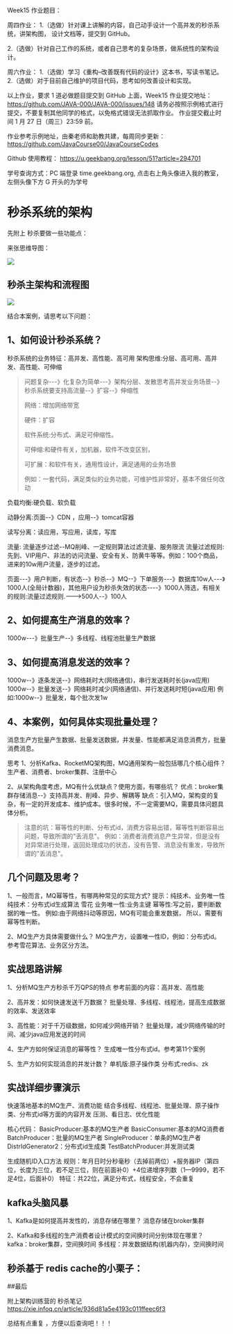 Week15 作业题目：

周四作业：
1.（选做）针对课上讲解的内容，自己动手设计一个高并发的秒杀系统，讲架构图， 设计文档等，提交到 GitHub。

2.（选做）针对自己工作的系统，或者自己思考的复杂场景，做系统性的架构设计。

周六作业：
1.（选做）学习《重构–改善既有代码的设计》这本书，写读书笔记。
2.（选做）对于目前自己维护的项目代码，思考如何改善设计和实现。

以上作业，要求 1 道必做题目提交到 GitHub 上面，Week15 作业提交地址：
https://github.com/JAVA-000/JAVA-000/issues/148
请务必按照示例格式进行提交，不要复制其他同学的格式，以免格式错误无法抓取作业。
作业提交截止时间 1 月 27 日（周三）23:59 前。

作业参考示例地址，由秦老师和助教共建，每周同步更新： https://github.com/JavaCourse00/JavaCourseCodes

Github 使用教程： https://u.geekbang.org/lesson/51?article=294701

学号查询方式：PC 端登录 time.geekbang.org, 点击右上角头像进入我的教室，左侧头像下方 G 开头的为学号





# 秒杀系统的架构

先附上 秒杀要做一些功能点：

来张思维导图：

![](./秒杀知识图谱.png)

##  秒杀主架构和流程图

![](./秒杀主架构和流程图.png)



结合本案例，请思考以下问题：

## 1、如何设计秒杀系统？
秒杀系统的业务特征：高并发、高性能、高可用
       架构思维:分层、高可用、高并发、高性能、可伸缩

> 问题复杂---》化复杂为简单---》架构分层、发散思考高并发业务场景--》秒杀系统要支持高流量--》扩容--》伸缩性
>
> 网络：增加网络带宽
>
> 硬件：扩容
>
> 软件系统:分布式、满足可伸缩性。
>
> 可伸缩:和硬件有关，加机器，软件不改变区别，
>
> 可扩展：和软件有关，通用性设计，满足通用的业务场景 
>
> 例如：一套代码，满足类似的业务功能，可维护性非常好，基本不做任何改动

负载均衡:硬负载、软负载

动静分离:页面--》CDN ，应用--》tomcat容器

读写分离：读应用，写应用，读库，写库

流量: 流量逐步过滤--MQ削峰、一定规则算法过滤流量、服务限流
       流量过滤规则:先到、VIP用户、非法的访问流量、安全有关、防黄牛等等。例如：100个商品，进来的10w用户流量，逐步的过滤。

 页面---》用户判断，有状态--》秒杀--》MQ--》下单服务---》数据库10w人---》1000人(全局计数器)，其他用户设为秒杀失效的状态----》1000人筛选，有相关的规则:流量过滤规则.--->500人--》100人

## 2、如何提高生产消息的效率？
1000w---》批量生产--》多线程、线程池批量生产数据

## 3、如何提高消息发送的效率？
1000w--》逐条发送--》网络耗时大(网络通信)，串行发送耗时长(java应用)
       1000w--》批量发送--》网络耗时减少(网络通信)、并行发送耗时短(java应用)
例如:1000w--》批量发，每个批次发1w

## 4、本案例，如何具体实现批量处理？
消息生产方批量产生数据、批量发送数据，并发量、性能都满足消息消费方，批量消费消息。

思考
       1、分析Kafka、RocketMQ架构图，MQ通用架构一般包括哪几个核心组件？
       生产者、消费者、broker集群、注册中心

2、从架构角度考虑，MQ有什么优缺点？使用方面，有哪些坑？
		优点：broker集群存储消息--》支持高并发、削峰、异步、解耦等
		缺点：引入MQ，架构变的复杂，有一定的开发成本、维护成本。很多时候，不一定需要MQ，需要具体问题具体分析。

> 注意的坑：幂等性的判断、分布式id，消费方容易出错，幂等性判断容易出问题，导致所谓的"丢消息"。
> 例如：消费者消费消息产生异常，但是没有对异常进行处理，返回处理成功的状态，没有告警、消息没有重发，导致所谓的"丢消息"。




## 几个问题及思考？
1、一般而言，MQ幂等性，有哪两种常见的实现方式?
提示：纯技术、业务唯一性
纯技术：分布式id生成算法 雪花
业务唯一性:业务主键
幂等性:写之前，要判断数据的唯一性。
例如:由于网络抖动等原因，MQ有可能会重发数据，
所以，需要有幂等性判断。

2、MQ生产方具体需要做什么？
MQ生产方，设置唯一性ID，例如：分布式id。 参考雪花算法、业务区分方法。

## 实战思路讲解
1、分析MQ生产方秒杀千万QPS的特点
参考前面的内容：高并发、高性能

2、高并发：如何快速发送千万数据？
批量处理、多线程、线程池，提高生成数据的效率、发送效率

3、高性能：对于千万级数据，如何减少网络开销？
批量处理，减少网络传输的时间、减少java应用发送的时间

4、生产方如何保证消息的幂等性？
生成唯一性分布式id。参考第11个案例

5、生产方如何实现消息的并发计数？
单机版:原子操作类
分布式:redis、zk

## 实战详细步骤演示
快速落地基本的MQ生产、消费功能
结合多线程、线程池、批量处理、原子操作类、分布式id等方面的内容开发
压测、看日志、优化性能

核心代码：
BasicProducer:基本的MQ生产者
BasicConsumer:基本的MQ消费者
BatchProducer：批量的MQ生产者
SingleProducer：单条的MQ生产者
DistrIdGenerator2：分布式id生成类
TestBatchProducer:并发测试类

生成随机ID入口方法
规则：年月日时分秒毫秒（去掉前两位）+服务器IP（第四位，长度为三位，若不足三位，则在前面补0）+4位递增序列数（1—9999，若不足4位，后面补0）
特征：共22位，满足分布式，线程安全，不会重复
	 
	 
	 
## kafka头脑风暴
1、Kafka是如何提高并发性的，消息存储在哪里？
消息存储在broker集群

2、Kafka和多线程的生产消费者设计模式的空间换时间分别体现在哪里？
kafka：broker集群，空间换时间
多线程：并发数据结构(机器内存)，空间换时间

## 秒杀基于 redis cache的小栗子：



##最后 

 附上架构训练营的 秒杀笔记 https://xie.infoq.cn/article/936d81a5e4193c011ffeec6f3

总结有点重复 ，方便以后查询吧！！！